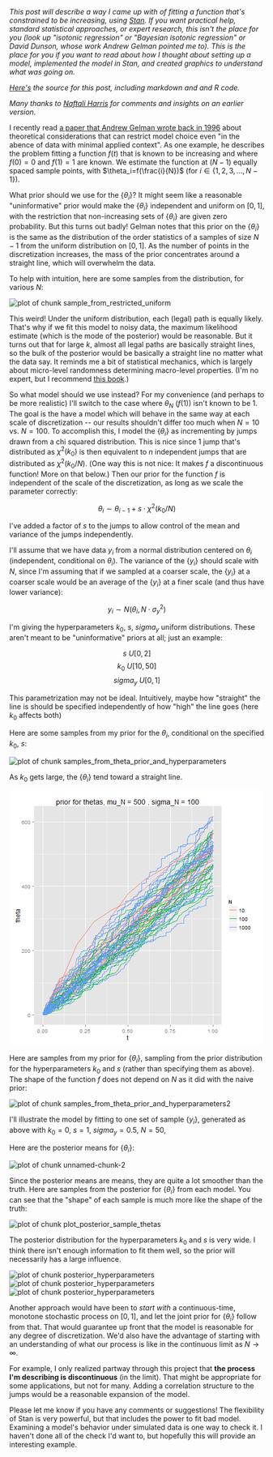 


*This post will describe a way I came up with of fitting a function that's constrained to be increasing, using [Stan](http://mc-stan.org/). If you want practical help, standard statistical approaches, or expert research, this isn't the place for you (look up "isotonic regression" or "Bayesian isotonic regression" or David Dunson, whose work Andrew Gelman pointed me to). This is the place for you if you want to read about how I thought about setting up a model, implemented the model in Stan, and created graphics to understand what was going on.*

*[Here's](http://github.com/dchudz/misc/blob/master/stan%20models/increasing%20by%20chi%20square%20increments/bayesian%20isotonic%20regression%20by%20chi-square%20jumps.Rmd) the source for this post, including markdown and and R code.*

*Many thanks to [Naftali Harris](http://www.naftaliharris.com/) for comments and insights on an earlier version.*

I recently read [a paper that Andrew Gelman wrote back in 1996](http://www.stat.columbia.edu/~gelman/research/published/deep.pdf) about theoretical considerations that can restrict model choice even "in the abence of data with minimal applied context". As one example, he describes the problem fitting a function $f(t)$ that is known to be increasing and where $f(0)=0$ and $f(1)=1$ are known. We estimate the function at $(N-1)$ equally spaced sample points, with $\theta_i=f(\frac{i}{N})$ (for $i \in \{1,2,3,...,N-1\}$).

What prior should we use for the $\{\theta_i\}$? It might seem like a reasonable "uninformative" prior would make the $\{\theta_i\}$ independent and uniform on $[0,1]$, with the restriction that non-increasing sets of $\{\theta_i\}$ are given zero probability. But this turns out badly! Gelman notes that this prior on the $\{\theta_i\}$ is the same as the distribution of the order statistics of a samples of size $N-1$ from the uniform distribution on $[0,1]$. As the number of points in the discretization increases, the mass of the prior concentrates around a straight line, which will overwhelm the data.

To help with intuition, here are some samples from the distribution, for various $N$:

![plot of chunk sample_from_restricted_uniform](figure/sample_from_restricted_uniform.png) 


This weird! Under the uniform distribution, each (legal) path is equally likely. That's why if we fit this model to noisy data, the maximum likelihood estimate (which is the mode of the posterior) would be reasonable. But it turns out that for large $k$, almost all legal paths are basically straight lines, so the bulk of the posterior would be basically a straight line no matter what the data say. It reminds me a bit of statistical mechanics, which is largely about micro-level randomness determining macro-level properties. (I'm no expert, but I recommend [this book](http://pages.physics.cornell.edu/~sethna/StatMech/).)

So what model should we use instead? For my convenience (and perhaps to be more realistic) I'll switch to the case where $\theta_N$ ($f(1)$) isn't known to be $1$. The goal is the have a model which will behave in the same way at each scale of discretization -- our results shouldn't differ too much when $N=10$ vs. $N=100$. To accomplish this, I model the $\{\theta_i\}$ as incrementing by jumps drawn from a chi squared distribution. This is nice since 1 jump that's distributed as $\chi^2(k_0)$ is then equivalent to  $n$ independent jumps that are distributed as $\chi^2(k_0/N)$. (One way this is not nice: It makes $f$ a discontinuous function! More on that below.) Then our prior for the function $f$ is independent of the scale of the discretization, as long as we scale the parameter correctly:

$$\theta_i \sim \theta_{i-1} + s \cdot \chi^2(k_0/N)$$ 

I've added a factor of $s$ to the jumps to allow control of the mean and variance of the jumps independently.

I'll assume that we have data $y_i$ from a normal distribution centered on $\theta_i$ (independent, conditional on $\theta_i$). The variance of the $\{y_i\}$  should scale with $N$, since I'm assuming that if we sampled at a coarser scale, the $\{y_i\}$ at a coarser scale would be an average of the $\{y_i\}$ at a finer scale (and thus have lower variance):

$$y_i \sim N(\theta_i, N \cdot \sigma_y^2)$$

I'm giving the hyperparameters $k_0$, $s$, $sigma_y$ uniform distributions. These aren't meant to be "uninformative" priors at all; just an example:

$$s ~ U[0,2]$$
$$k_0 ~ U[10,50]$$
$$sigma_y ~ U[0,1]$$

This parametrization may not be ideal. Intuitively, maybe how "straight" the line is should be specified independently of how "high" the line goes (here $k_0$ affects both)

Here are some samples from my prior for the $\theta_i$, conditional on the specified $k_0$, $s$:

![plot of chunk samples_from_theta_prior_and_hyperparameters](figure/samples_from_theta_prior_and_hyperparameters.png) 


As $k_0$ gets large, the $\{\theta_i\}$ tend toward a straight line.

![plot of chunk unnamed-chunk-1](figure/unnamed-chunk-1.png) 


Here are samples from my prior for $\{\theta_i\}$, sampling from the prior distribution for the hyperparameters $k_0$ and $s$ (rather than specifying them as above). The shape of the function $f$ does not depend on $N$ as it did with the naive prior:

![plot of chunk samples_from_theta_prior_and_hyperparameters2](figure/samples_from_theta_prior_and_hyperparameters2.png) 


I'll illustrate the model by fitting to one set of sample $\{y_i\}$, generated as above with $k_0=0$, $s=1$, $sigma_y=0.5$, $N=50$, 




Here are the posterior means for $\{\theta_i\}$:

![plot of chunk unnamed-chunk-2](figure/unnamed-chunk-2.png) 


Since the posterior means are means, they are quite a lot smoother than the truth. Here are samples from the posterior for $\{\theta_i\}$ from each model. You can see that the "shape" of each sample is much more like the shape of the truth:

![plot of chunk plot_posterior_sample_thetas](figure/plot_posterior_sample_thetas.png) 


The posterior distribution for the hyperparameters $k_0$ and $s$ is very wide. I think there isn't enough information to fit them well, so the prior will necessarily has a large influence.

![plot of chunk posterior_hyperparameters](figure/posterior_hyperparameters1.png) ![plot of chunk posterior_hyperparameters](figure/posterior_hyperparameters2.png) ![plot of chunk posterior_hyperparameters](figure/posterior_hyperparameters3.png) 


Another approach would have been to *start with* a continuous-time, monotone stochastic process on $[0, 1]$, and let the joint prior for $\{\theta_i\}$ follow from that. That would guarantee up front that the model is reasonable for any degree of discretization. We'd also have the advantage of starting with an understanding of what our process is like in the continuous limit as $N \rightarrow \infty$.

For example, I only realized partway through this project that **the process I'm describing is discontinuous** (in the limit). That might be appropriate for some applications, but not for many. Adding a correlation structure to the jumps would be a reasonable expansion of the model. 

Please let me know if you have any comments or suggestions! The flexibility of Stan is very powerful, but that includes the power to fit bad model. Examining a model's behavior under simulated data is one way to check it. I haven't done all of the check I'd want to, but hopefully this will provide an interesting example.
